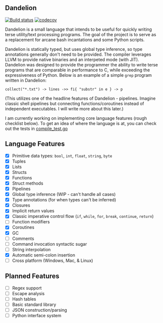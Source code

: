 Dandelion
---
[![Build status](https://ci.appveyor.com/api/projects/status/gw92mo0nl48cy3mm?svg=true)](https://ci.appveyor.com/project/zdandoh/dandelion)
[![codecov](https://codecov.io/gh/zdandoh/dandelion/branch/master/graph/badge.svg)](https://codecov.io/gh/zdandoh/dandelion)

Dandelion is a small language that intends to be useful for quickly writing terse utility/text processing programs. The goal of the project is to serve as a replacement for arcane bash incantations and some Python scripts.

Dandelion is statically typed, but uses global type inference, so type annotations generally don't need to be provided. The compiler leverages LLVM to provide native binaries and an interpeted mode (with JIT). Dandelion was designed to provide the programmer the ability to write terse programs that are comparable in performance to C, while exceeding the expressiveness of Python. Below is an example of a simple `grep` program written in Dandelion:
```
collect("*.txt") -> lines ->> fi{ "substr" in e } -> p
```
(This utilizes one of the headline features of Dandelion - pipelines. Imagine classic shell pipelines but connecting functions/coroutines instead of independent executables. I will write more about this later.)

I am currently working on implementing core language features (rough checklist below). To get an idea of where the language is at, you can check out the tests in [compile_test.go](compile/compile_test.go)

Language Features
---

- [x] Primitive data types: `bool`, `int`, `float`, `string`, `byte`
- [x] Tuples
- [x] Lists
- [x] Structs
- [x] Functions
- [x] Struct methods
- [x] Pipelines
- [x] Global type inference (WIP - can't handle all cases)
- [x] Type annotations (for when types can't be inferred)
- [x] Closures
- [x] Implicit return values
- [x] Classic imperative control flow (`if`, `while`, `for`, `break`, `continue`, `return`)
- [ ] Function modifiers
- [x] Coroutines
- [x] GC
- [ ] Comments
- [ ] Command invocation syntactic sugar
- [ ] String interpolation
- [x] Automatic semi-colon insertion
- [ ] Cross platform (Windows, Mac, & Linux)

Planned Features
---
- [ ] Regex support
- [ ] Escape analysis
- [ ] Hash tables
- [ ] Basic standard library
- [ ] JSON construction/parsing
- [ ] Python interface system
